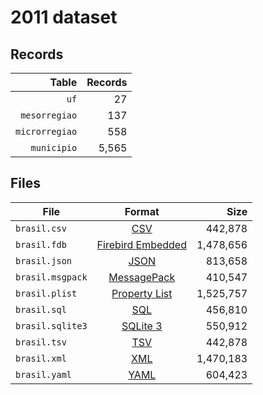 # 2011 dataset

## Records

|          Table | Records |
| --------------:| -------:|
|           `uf` |      27 |
|  `mesorregiao` |     137 |
| `microrregiao` |     558 |
|    `municipio` |   5,565 |

## Files

| File             | Format                                                                                 |      Size |
| ---------------- |:--------------------------------------------------------------------------------------:| ---------:|
| `brasil.csv`     | [CSV](https://en.wikipedia.org/wiki/Comma-separated_values)                            |   442,878 |
| `brasil.fdb`     | [Firebird Embedded](https://en.wikipedia.org/wiki/Embedded_database#Firebird_Embedded) | 1,478,656 |
| `brasil.json`    | [JSON](https://en.wikipedia.org/wiki/JSON)                                             |   813,658 |
| `brasil.msgpack` | [MessagePack](https://en.wikipedia.org/wiki/MessagePack)                               |   410,547 |
| `brasil.plist`   | [Property List](https://en.wikipedia.org/wiki/Property_list)                           | 1,525,757 |
| `brasil.sql`     | [SQL](https://en.wikipedia.org/wiki/SQL)                                               |   456,810 |
| `brasil.sqlite3` | [SQLite 3](https://en.wikipedia.org/wiki/SQLite)                                       |   550,912 |
| `brasil.tsv`     | [TSV](https://en.wikipedia.org/wiki/Tab-separated_values)                              |   442,878 |
| `brasil.xml`     | [XML](https://en.wikipedia.org/wiki/XML)                                               | 1,470,183 |
| `brasil.yaml`    | [YAML](https://en.wikipedia.org/wiki/YAML)                                             |   604,423 |

